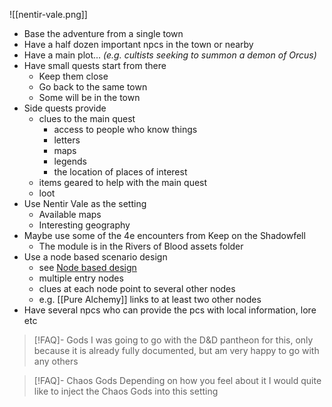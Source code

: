 ![[nentir-vale.png]]

- Base the adventure from a single town
- Have a half dozen important npcs in the town or nearby
- Have a main plot... *(e.g. cultists seeking to summon a demon of Orcus)*
- Have small quests start from there
	- Keep them close
	- Go back to the same town
	- Some will be in the town
- Side quests provide
	- clues to the main quest
		- access to people who know things
		- letters
		- maps
		- legends
		- the location of places of interest
	- items geared to help with the main quest
	- loot
- Use Nentir Vale as the setting
	- Available maps
	- Interesting geography
- Maybe use some of the 4e encounters from Keep on the Shadowfell
	- The module is in the Rivers of Blood assets folder
- Use a node based scenario design
	- see [Node based design](https://thealexandrian.net/wordpress/7985/roleplaying-games/node-based-scenario-design-part-3-inverting-the-three-clue-rule)
	- multiple entry nodes
	- clues at each node point to several other nodes
	- e.g. [[Pure Alchemy]] links to at least two other nodes
- Have several npcs who can provide the pcs with local information, lore etc

> [!FAQ]- Gods
> I was going to go with the D&D  pantheon for this, only because it is already fully documented, but am very happy to go  with any others

> [!FAQ]- Chaos Gods
> Depending on how you feel about it I would quite like to inject the Chaos Gods into this setting